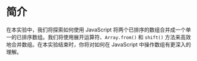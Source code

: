 # 简介

在本实验中，我们将探索如何使用 JavaScript 将两个已排序的数组合并成一个单一的已排序数组。我们将使用展开运算符、`Array.from()` 和 `shift()` 方法来高效地合并数组。在本实验结束时，你将对如何在 JavaScript 中操作数组有更深入的理解。
